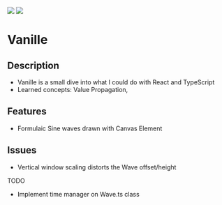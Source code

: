 

[![](https://img.shields.io/github/license/dissurender/vanille)](https://github.com/Dissurender/vanille/blob/main/LICENSE) ![](https://img.shields.io/github/languages/top/dissurender/vanille)

# Vanille

## Description

- Vanille is a small dive into what I could do with React and TypeScript
- Learned concepts: Value Propagation,

## Features

- Formulaic Sine waves drawn with Canvas Element

## Issues

- Vertical window scaling distorts the Wave offset/height

TODO
- Implement time manager on Wave.ts class
